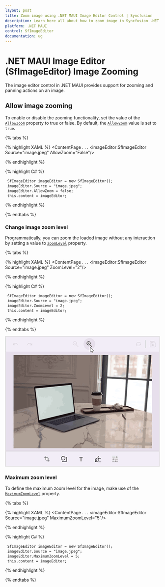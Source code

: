 ```yaml
---
layout: post
title: Zoom image using .NET MAUI Image Editor Control | Syncfusion
description: Learn here all about how to zoom image in Syncfusion .NET MAUI Image Editor(SfImageEditor) control and more.
platform: .NET MAUI
control: SfImageEditor
documentation: ug
---
```


# .NET MAUI Image Editor (SfImageEditor) Image Zooming

The image editor control in .NET MAUI provides support for zooming and panning actions on an image.

## Allow image zooming

To enable or disable the zooming functionality, set the value of the [`AllowZoom`](https://help.syncfusion.com/cr/maui/Syncfusion.Maui.ImageEditor.SfImageEditor.html#Syncfusion_Maui_ImageEditor_SfImageEditor_AllowZoom) property to true or false. By default, the [`AllowZoom`](https://help.syncfusion.com/cr/maui/Syncfusion.Maui.ImageEditor.SfImageEditor.html#Syncfusion_Maui_ImageEditor_SfImageEditor_AllowZoom) value is set to `true`.

{% tabs %}

{% highlight XAML %}
  <ContentPage 
            . . .
            <imageEditor:SfImageEditor Source="image.jpeg" AllowZoom="False"/>

   </ContentPage>
     
{% endhighlight %}

{% highlight C# %}
   
     SfImageEditor imageEditor = new SfImageEditor();
     imageEditor.Source = "image.jpeg";
     imageEditor.AllowZoom = false;
     this.content = imageEditor;

{% endhighlight %}

{% endtabs %}

### Change image zoom level

Programmatically, you can zoom the loaded image without any interaction by setting a value to [`ZoomLevel`](https://help.syncfusion.com/cr/maui/Syncfusion.Maui.ImageEditor.SfImageEditor.html#Syncfusion_Maui_ImageEditor_SfImageEditor_ZoomLevel) property. 

{% tabs %}

{% highlight XAML %}
  <ContentPage 
            . . .
            <imageEditor:SfImageEditor Source="image.jpeg" ZoomLevel="2"/>

   </ContentPage>
     
{% endhighlight %}

{% highlight C# %}
   
     SfImageEditor imageEditor = new SfImageEditor();
     imageEditor.Source = "image.jpeg";
     imageEditor.ZoomLevel = 2;
     this.content = imageEditor;

{% endhighlight %}

{% endtabs %}

![Zooming in .NET Maui ImageEditor](images/zoom/imageeditor-zooming.gif)

### Maximum zoom level

To define the maximum zoom level for the image, make use of the [`MaximumZoomLevel`](https://help.syncfusion.com/cr/maui/Syncfusion.Maui.ImageEditor.SfImageEditor.html#Syncfusion_Maui_ImageEditor_SfImageEditor_MaximumZoomLevel) property.

{% tabs %}

{% highlight XAML %}
  <ContentPage 
            . . .
            <imageEditor:SfImageEditor Source="image.jpeg" MaximumZoomLevel="5"/>

   </ContentPage>
     
{% endhighlight %}

{% highlight C# %}
   
     SfImageEditor imageEditor = new SfImageEditor();
     imageEditor.Source = "image.jpeg";
     imageEditor.MaximumZoomLevel = 5;
     this.content = imageEditor;

{% endhighlight %}

{% endtabs %}